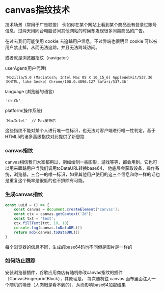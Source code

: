 # canvas指纹技术
技术场景（常用于广告联盟）
例如你在某个网站上看到某个商品没有登录过账号信息，过两天用同台电脑访问其他网站的时候却发现很多同类商品的广告。

在过去我们可能使用 cookie 去追踪用户信息，不过弊端也很明显 cookie 可以被用户禁止掉，从而无法追踪，并且无法跨域访问。

或者就是浏览器指纹（navigator）

userAgent(用户代理)
```
'Mozilla/5.0 (Macintosh; Intel Mac OS X 10_15_6) AppleWebKit/537.36 (KHTML, like Gecko) Chrome/100.0.4896.127 Safari/537.36'
```

language (浏览器的语言)
```
'zh-CN'
```
platform(操作系统)
```
'MacIntel'  // Mac英特尔
``` 
这些指纹不能对某个人进行唯一性标识，也无法对客户端进行唯一性判定，基于HTML5的诸多高级指纹对此提供了新思路

### canvas指纹

canvas相信我们大家都用过，例如绘制一些图形，游戏等等，都会用到。它也可以用来跟踪用户当我们调用toDataURL转换base64，
他底层会获取设备，操作系统，浏览器，三合一的唯一标识，如果其他用户使用的这三个信息和你一样的话也是重复这个概率是很低的也不排除有可能。
### 生成canvas指纹
```js
const uuid = () => {
    const canvas = document.createElement('canvas');
    const ctx = canvas.getContext('2d');
    const txt = 'test';
    ctx.fillText(txt, 10, 10)
    console.log(canvas.toDataURL())
    return md5(canvas.toDataURL())
}
```
每个浏览器的信息不同，生成的base64码也不同但是图片是一样的

### 如何防止跟踪

安装浏览器插件，谷歌应用商店有随机修改canvas指纹的插件（CanvasFingerprintBlock），其原理是，
每次随机往 canvas 画布里面注入一个随机的噪音（人肉眼是看不到的），从而影响base64加密结果


